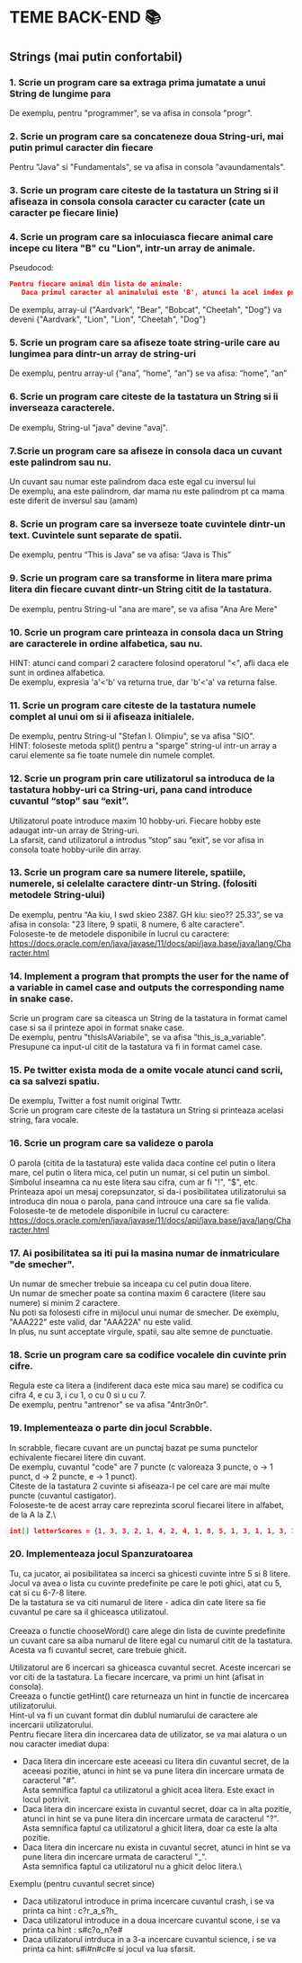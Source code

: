 # TEME BACK-END 📚

## Strings (mai putin confortabil)

### 1. Scrie un program care sa extraga prima jumatate a unui String de lungime para
De exemplu, pentru "programmer", se va afisa in consola "progr".

### 2. Scrie un program care sa concateneze doua String-uri, mai putin primul caracter din fiecare
Pentru  "Java" si "Fundamentals", se va afisa in consola "avaundamentals".

### 3. Scrie un program care citeste de la tastatura un String si il afiseaza in consola consola caracter cu caracter (cate un caracter pe fiecare linie)

### 4. Scrie un program care sa inlocuiasca fiecare animal care incepe cu litera "B" cu "Lion", intr-un array de animale.
Pseudocod: 
```json
Pentru fiecare animal din lista de animale:
   Daca primul caracter al animalului este 'B', atunci la acel index pun valoarea "Lion".
```
De exemplu, array-ul {"Aardvark", "Bear", "Bobcat", "Cheetah", "Dog"} va deveni {"Aardvark", "Lion", "Lion", "Cheetah", "Dog"}

### 5. Scrie un program care sa afiseze toate string-urile care au lungimea para dintr-un array de string-uri
De exemplu, pentru array-ul {“ana”, “home”, “an”} se va afisa: “home”, “an”

### 6. Scrie un program care citeste de la tastatura un String si ii inverseaza caracterele.
De exemplu, String-ul "java" devine "avaj".

### 7.Scrie un program care sa afiseze in consola daca un cuvant este palindrom sau nu.
Un cuvant sau numar este palindrom daca este egal cu inversul lui\
De exemplu, ana este palindrom, dar mama nu este palindrom pt ca mama este diferit de inversul sau (amam)

### 8. Scrie un program care sa inverseze toate cuvintele dintr-un text. Cuvintele sunt separate de spatii.
De exemplu, pentru “This is Java” se va afisa: “Java is This”

### 9. Scrie un program care sa transforme in litera mare prima litera din fiecare cuvant dintr-un String citit de la tastatura.
De exemplu, pentru String-ul "ana are mare", se va afisa "Ana Are Mere"

### 10. Scrie un program care printeaza in consola daca un String are caracterele in ordine alfabetica, sau nu.
HINT: atunci cand compari 2 caractere folosind operatorul "<", afli daca ele sunt in ordinea alfabetica.\
De exemplu, expresia 'a'<'b' va returna true, dar 'b'<'a' va returna false.

### 11. Scrie un program care citeste de la tastatura numele complet al unui om si ii afiseaza initialele.
De exemplu, pentru String-ul "Stefan I. Olimpiu", se va afisa "SIO".\
HINT: foloseste metoda split() pentru a "sparge" string-ul intr-un array a carui elemente sa fie toate numele din numele complet.

### 12. Scrie un program prin care utilizatorul sa introduca de la tastatura hobby-uri ca String-uri, pana cand introduce cuvantul  “stop” sau “exit”.
Utilizatorul poate introduce maxim 10 hobby-uri. Fiecare hobby este adaugat intr-un array de String-uri.\
La sfarsit, cand utilizatorul a introdus “stop” sau “exit”, se vor afisa in consola toate hobby-urile din array.

### 13. Scrie un program care sa numere literele, spatiile, numerele, si celelalte caractere dintr-un String. (folositi metodele String-ului)
De exemplu, pentru “Aa kiu, I swd skieo 2387. GH kiu: sieo?? 25.33”, se va afisa in consola: "23 litere, 9 spatii, 8 numere, 6 alte caractere".\
Foloseste-te de metodele disponibile in lucrul cu caractere: https://docs.oracle.com/en/java/javase/11/docs/api/java.base/java/lang/Character.html

### 14. Implement a program that prompts the user for the name of a variable in camel case and outputs the corresponding name in snake case.
Scrie un program care sa citeasca un String de la tastatura in format camel case si sa il printeze apoi in format snake case.\
De exemplu, pentru "thisIsAVariabile", se va afisa "this_is_a_variable".\
Presupune ca input-ul citit de la tastatura va fi in format camel case.

### 15. Pe twitter exista moda de a omite vocale atunci cand scrii, ca sa salvezi spatiu.
De exemplu, Twitter a fost numit original Twttr.\
Scrie un program care citeste de la tastatura un String si printeaza acelasi string, fara vocale.

### 16. Scrie un program care sa valideze o parola
O parola (citita de la tastatura) este valida daca contine cel putin o litera mare, cel putin o litera mica, cel putin un numar, si cel putin un simbol.\
Simbolul inseamna ca nu este litera sau cifra, cum ar fi "!", "$", etc.\
Printeaza apoi un mesaj corepsunzator, si da-i posibilitatea utilizatorului sa introduca din noua o parola, pana cand introuce una care sa fie valida.\
Foloseste-te de metodele disponibile in lucrul cu caractere: https://docs.oracle.com/en/java/javase/11/docs/api/java.base/java/lang/Character.html

### 17. Ai posibilitatea sa iti pui la masina numar de inmatriculare "de smecher".
Un numar de smecher trebuie sa inceapa cu cel putin doua litere.\
Un numar de smecher poate sa contina maxim 6 caractere (litere sau numere) si minim 2 caractere.\
Nu poti sa folosesti cifre in mijlocul unui numar de smecher. De exemplu, "AAA222" este valid, dar "AAA22A" nu este valid.\
In plus, nu sunt acceptate virgule, spatii, sau alte semne de punctuatie.

### 18. Scrie un program care sa codifice vocalele din cuvinte prin cifre.
Regula este ca litera a (indiferent daca este mica sau mare) se codifica cu cifra 4, e cu 3, i cu 1, o cu 0 si u cu 7.\
De exemplu, pentru "antrenor" se va afisa "4ntr3n0r".

### 19. Implementeaza o parte din jocul Scrabble.
In scrabble, fiecare cuvant are un punctaj bazat pe suma punctelor echivalente fiecarei litere din cuvant.\
De exemplu, cuvantul "code" are 7 puncte (c valoreaza 3 puncte, o -> 1 punct, d -> 2 puncte, e -> 1 punct).\
Citeste de la tastatura 2 cuvinte si afiseaza-l pe cel care are mai multe puncte (cuvantul castigator).\
Foloseste-te de acest array care reprezinta scorul fiecarei litere in alfabet, de la A la Z.\
```json
int[] letterScores = {1, 3, 3, 2, 1, 4, 2, 4, 1, 8, 5, 1, 3, 1, 1, 3, 10, 1, 1, 1, 1, 4, 4, 8, 4, 10};
```

### 20. Implementeaza jocul Spanzuratoarea
Tu, ca jucator, ai posibilitatea sa incerci sa ghicesti cuvinte intre 5 si 8 litere.\
Jocul va avea o lista cu cuvinte predefinite pe care le poti ghici, atat cu 5, cat si cu 6-7-8 litere.\
De la tastatura se va citi numarul de litere - adica din cate litere sa fie cuvantul pe care sa il ghiceasca utilizatoul.\
\
Creeaza o functie chooseWord() care alege din lista de cuvinte predefinite un cuvant care sa aiba numarul de litere egal cu numarul citit de la tastatura.\
Acesta va fi cuvantul secret, care trebuie ghicit.

Utilizatorul are 6 incercari sa ghiceasca cuvantul secret. Aceste incercari se vor citi de la tastatura. La fiecare incercare, va primi un hint (afisat in consola).\
Creeaza o functie getHint() care returneaza un hint in functie de incercarea utilizatorului.\
Hint-ul va fi un cuvant format din dublul numarului de caractere ale incercarii utilizatorului.\
Pentru fiecare litera din incercarea data de utilizator, se va mai alatura o un nou caracter imediat dupa:
* Daca litera din incercare este aceeasi cu litera din cuvantul secret, de la aceeasi pozitie, atunci in hint se va pune litera din incercare urmata de caracterul "#".\
Asta semnifica faptul ca utilizatorul a ghicit acea litera. Este exact in locul potrivit.
* Daca litera din incercare exista in cuvantul secret, doar ca in alta pozitie, atunci in hint se va pune litera din incercare urmata de caracterul "?".\
Asta semnifica faptul ca utilizatorul a ghicit litera, doar ca este la alta pozitie.
* Daca litera din incercare nu exista in cuvantul secret, atunci in hint se va pune litera din incercare urmata de caracterul "_".\
Asta semnifica faptul ca utilizatorul nu a ghicit deloc litera.\

Exemplu (pentru cuvantul secret since)
* Daca utilizatorul introduce in prima incercare cuvantul crash, i se va printa ca hint : c?r_a_s?h_
* Daca utilizatorul introduce in a doua incercare cuvantul scone, i se va printa ca hint : s#c?o_n?e#
* Daca utilizatorul intrduca in a 3-a incercare cuvantul science, i se va printa ca hint: s#i#n#c#e si jocul va lua sfarsit.





